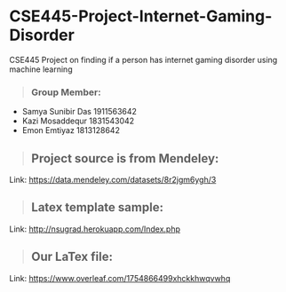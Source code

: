 # CSE445-Project-Internet-Gaming-Disorder
CSE445 Project on finding if a person has internet gaming disorder using machine learning

> <h3>Group Member: </h3> 
+ Samya Sunibir Das 1911563642  <br>
+ Kazi Mosaddequr 1831543042  <br>
+ Emon Emtiyaz 1813128642 <br>
  
 > <h2> Project source is from Mendeley: </h2>
  Link: https://data.mendeley.com/datasets/8r2jgm6ygh/3
  
  > <h2> Latex template sample: </h2>
  Link: http://nsugrad.herokuapp.com/Index.php
  
  > <h2> Our LaTex file: </h2>
  Link: https://www.overleaf.com/1754866499xhckkhwqvwhq
  
 

